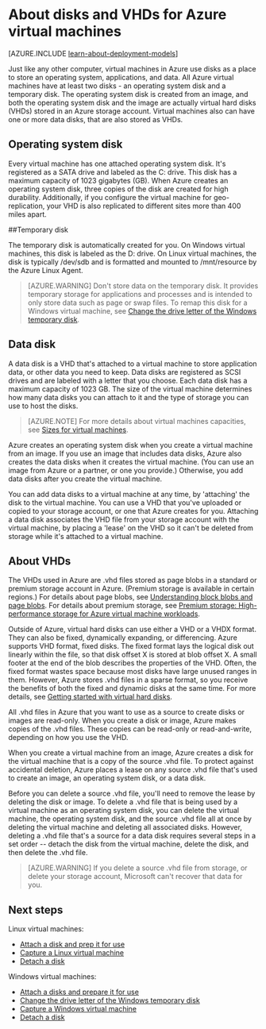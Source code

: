 <properties
	pageTitle="About disks and VHDs | Azure"
	description="Learn about the basics of disks and VHDs for virtual machines in Azure."
	services="virtual-machines"
	documentationCenter=""
	authors="cynthn"
	manager="timlt"
	editor="tysonn"
	tags="azure-resource-manager,azure-service-management"/>

<tags
	ms.service="virtual-machines"
	ms.date="11/04/2015"
	wacn.date=""/>

# About disks and VHDs for Azure virtual machines

[AZURE.INCLUDE [learn-about-deployment-models](../includes/learn-about-deployment-models-both-include.md)]



Just like any other computer, virtual machines in Azure use disks as a place to store an operating system, applications, and data. All Azure virtual machines have at least two disks - an operating system disk and a temporary disk. The operating system disk is created from an image, and both the operating system disk and the image are actually virtual hard disks (VHDs) stored in an Azure storage account. Virtual machines also can have one or more data disks, that are also stored as VHDs.

## Operating system disk

Every virtual machine has one attached operating system disk. It's registered as a SATA drive and labeled as the C: drive. This disk has a maximum capacity of 1023 gigabytes (GB). When Azure creates an operating system disk, three copies of the disk are created for high durability. Additionally, if you configure the virtual machine for geo-replication, your VHD is also replicated to different sites more than 400 miles apart.

##Temporary disk

The temporary disk is automatically created for you. On Windows virtual machines, this disk is labeled as the D: drive. On Linux virtual machines, the disk is typically /dev/sdb and is formatted and mounted to /mnt/resource by the Azure Linux Agent.

>[AZURE.WARNING] Don't store data on the temporary disk. It provides temporary storage for applications and processes and is intended to only store data such as page or swap files. To remap this disk for a Windows virtual machine, see [Change the drive letter of the Windows temporary disk](/documentation/articles/virtual-machines-windows-change-drive-letter).

## Data disk

A data disk is a VHD that's attached to a virtual machine to store application data, or other data you need to keep. Data disks are registered as SCSI drives and are labeled with a letter that you choose.  Each data disk has a maximum capacity of 1023 GB. The size of the virtual machine determines how many data disks you can attach to it and the type of storage you can use to host the disks.

>[AZURE.NOTE] For more details about virtual machines capacities, see [Sizes for virtual machines](/documentation/articles/virtual-machines-size-specs).

Azure creates an operating system disk when you create a virtual machine from an image. If you use an image that includes data disks, Azure also creates the data disks when it creates the virtual machine. (You can use an image from Azure or a partner, or one you provide.) Otherwise, you add data disks after you create the virtual machine.

You can add data disks to a virtual machine at any time, by 'attaching' the disk to the virtual machine. You can use a VHD that you've uploaded or copied to your storage account, or one that Azure creates for you. Attaching a data disk associates the VHD file from your storage account with the virtual machine, by placing a 'lease' on the VHD so it can't be deleted from storage while it's attached to a virtual machine.

## About VHDs

The VHDs used in Azure are .vhd files stored as page blobs in a standard or premium storage account in Azure. (Premium storage is available in certain regions.) For details about page blobs, see [Understanding block blobs and page blobs](https://msdn.microsoft.com/zh-cn/library/ee691964.aspx). For details about premium storage, see [Premium storage: High-performance storage for Azure virtual machine workloads](/documentation/articles/storage-premium-storage).

Outside of Azure, virtual hard disks can use either a VHD or a VHDX format. They can also be fixed, dynamically expanding, or differencing. Azure supports VHD format, fixed disks. The fixed format lays the logical disk out linearly within the file, so that disk offset X is stored at blob offset X. A small footer at the end of the blob describes the properties of the VHD. Often, the fixed format wastes space because most disks have large unused ranges in them. However, Azure stores .vhd files in a sparse format, so you receive the benefits of both the fixed and dynamic disks at the same time. For more details, see [Getting started with virtual hard disks](https://technet.microsoft.com/zh-cn/library/dd979539.aspx).

All .vhd files in Azure that you want to use as a source to create disks or images are read-only. When you create a disk or image, Azure makes copies of the .vhd files. These copies can be read-only or read-and-write, depending on how you use the VHD.

 When you create a virtual machine from an image, Azure creates a disk for the virtual machine that is a copy of the source .vhd file. To protect against accidental deletion, Azure places a lease on any source .vhd file that's used to create an image, an operating system disk, or a data disk.

Before you can delete a source .vhd file, you'll need to remove the lease by deleting the disk or image. To delete a .vhd file that is being used by a virtual machine as an operating system disk, you can delete the virtual machine, the operating system disk, and the source .vhd file all at once by deleting the virtual machine and deleting all associated disks. However, deleting a .vhd file that's a source for a data disk requires several steps in a set order -- detach the disk from the virtual machine, delete the disk, and then delete the .vhd file.

>[AZURE.WARNING] If you delete a source .vhd file from storage, or delete your storage account, Microsoft can't recover that data for you.

## Next steps

Linux virtual machines:

-  [Attach a disk and prep it for use](/documentation/articles/virtual-machines-linux-how-to-attach-disk)
-  [Capture a Linux virtual machine](/documentation/articles/virtual-machines-linux-capture-image)
-  [Detach a disk](/documentation/articles/virtual-machines-linux-how-to-detach-disk)

Windows virtual machines:

-  [Attach a disks and prepare it for use](/documentation/articles/storage-windows-attach-disk)
- [Change the drive letter of the Windows temporary disk](/documentation/articles/virtual-machines-windows-change-drive-letter)
-  [Capture a Windows virtual machine](/documentation/articles/virtual-machines-capture-image-windows-server)
-  [Detach a disk](/documentation/articles/storage-windows-detach-disk)
